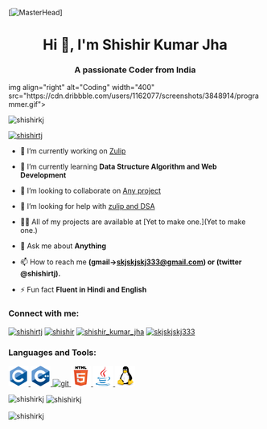 [![MasterHead](https://thumbs.dreamstime.com/b/horizontal-banner-hands-typing-laptop-keyboard-various-electronic-devices-symbols-programming-software-horizontal-125917922.jpg)]
<h1 align="center">Hi 👋, I'm Shishir Kumar Jha</h1>
<h3 align="center">A passionate Coder from India</h3>
img align="right" alt="Coding" width="400" src="https://cdn.dribbble.com/users/1162077/screenshots/3848914/programmer.gif">
<p align="left"> <img src="https://komarev.com/ghpvc/?username=shishirkj&label=Profile%20views&color=0e75b6&style=flat" alt="shishirkj" /> </p>

<p align="left"> <a href="https://twitter.com/shishirtj" target="blank"><img src="https://img.shields.io/twitter/follow/shishirtj?logo=twitter&style=for-the-badge" alt="shishirtj" /></a> </p>

- 🔭 I’m currently working on [Zulip](.https://github.com/zulip/zulip)

- 🌱 I’m currently learning **Data Structure Algorithm and Web Development**

- 👯 I’m looking to collaborate on [Any project](C/C++)

- 🤝 I’m looking for help with [zulip and DSA](.https://github.com/zulip/zulip)

- 👨‍💻 All of my projects are available at [Yet to make one.](Yet to make one.)

- 💬 Ask me about **Anything**

- 📫 How to reach me **(gmail->skjskjskj333@gmail.com) or (twitter @shishirtj).**

- ⚡ Fun fact **Fluent in Hindi and English**

<h3 align="left">Connect with me:</h3>
<p align="left">
<a href="https://twitter.com/shishirtj" target="blank"><img align="center" src="https://raw.githubusercontent.com/rahuldkjain/github-profile-readme-generator/master/src/images/icons/Social/twitter.svg" alt="shishirtj" height="30" width="40" /></a>
<a href="https://stackoverflow.com/users/shishir" target="blank"><img align="center" src="https://raw.githubusercontent.com/rahuldkjain/github-profile-readme-generator/master/src/images/icons/Social/stack-overflow.svg" alt="shishir" height="30" width="40" /></a>
<a href="https://www.leetcode.com/shishir_kumar_jha" target="blank"><img align="center" src="https://raw.githubusercontent.com/rahuldkjain/github-profile-readme-generator/master/src/images/icons/Social/leet-code.svg" alt="shishir_kumar_jha" height="30" width="40" /></a>
<a href="https://auth.geeksforgeeks.org/user/skjskjskj333" target="blank"><img align="center" src="https://raw.githubusercontent.com/rahuldkjain/github-profile-readme-generator/master/src/images/icons/Social/geeks-for-geeks.svg" alt="skjskjskj333" height="30" width="40" /></a>
</p>

<h3 align="left">Languages and Tools:</h3>
<p align="left"> <a href="https://www.cprogramming.com/" target="_blank" rel="noreferrer"> <img src="https://raw.githubusercontent.com/devicons/devicon/master/icons/c/c-original.svg" alt="c" width="40" height="40"/> </a> <a href="https://www.w3schools.com/cpp/" target="_blank" rel="noreferrer"> <img src="https://raw.githubusercontent.com/devicons/devicon/master/icons/cplusplus/cplusplus-original.svg" alt="cplusplus" width="40" height="40"/> </a> <a href="https://git-scm.com/" target="_blank" rel="noreferrer"> <img src="https://www.vectorlogo.zone/logos/git-scm/git-scm-icon.svg" alt="git" width="40" height="40"/> </a> <a href="https://www.w3.org/html/" target="_blank" rel="noreferrer"> <img src="https://raw.githubusercontent.com/devicons/devicon/master/icons/html5/html5-original-wordmark.svg" alt="html5" width="40" height="40"/> </a> <a href="https://www.java.com" target="_blank" rel="noreferrer"> <img src="https://raw.githubusercontent.com/devicons/devicon/master/icons/java/java-original.svg" alt="java" width="40" height="40"/> </a> <a href="https://www.linux.org/" target="_blank" rel="noreferrer"> <img src="https://raw.githubusercontent.com/devicons/devicon/master/icons/linux/linux-original.svg" alt="linux" width="40" height="40"/> </a> </p>

<p><img align="left" src="https://github-readme-stats.vercel.app/api/top-langs?username=shishirkj&show_icons=true&locale=en&layout=compact" alt="shishirkj" /></p>

<p>&nbsp;<img align="center" src="https://github-readme-stats.vercel.app/api?username=shishirkj&show_icons=true&locale=en" alt="shishirkj" /></p>

<p><img align="center" src="https://github-readme-streak-stats.herokuapp.com/?user=shishirkj&" alt="shishirkj" /></p>
